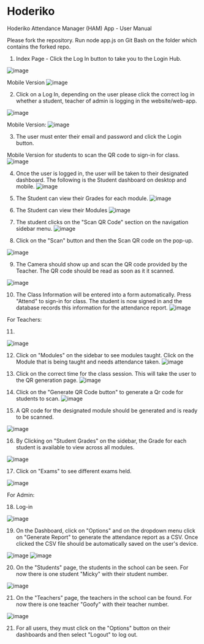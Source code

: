# Hoderiko
Hoderiko Attendance Manager (HAM) App - User Manual

Please fork the repository.
Run node app.js on Git Bash on the folder which contains the forked repo.

1. Index Page - Click the Log In button to take you to the Login Hub.

![image](https://user-images.githubusercontent.com/55791523/117337614-7d458400-ae95-11eb-98c9-91965628c2e4.png)

Mobile Version
![image](https://user-images.githubusercontent.com/55791523/117341377-f050f980-ae99-11eb-94e9-efc3073619fd.png)


2. Click on a Log In, depending on the user please click the correct log in whether a student, teacher of admin is logging in the website/web-app.

![image](https://user-images.githubusercontent.com/55791523/117337947-e6c59280-ae95-11eb-8c35-8ce9ccfb9316.png)

Mobile Version:
![image](https://user-images.githubusercontent.com/55791523/117339615-d9110c80-ae97-11eb-92b5-29b6c925fb18.png)


3. The user must enter their email and password and click the Login button.

Mobile Version for students to scan the QR code to sign-in for class.
![image](https://user-images.githubusercontent.com/55791523/117338447-779c6e00-ae96-11eb-9530-a07d5a0c1fff.png)


4. Once the user is logged in, the user will be taken to their designated dashboard. The following is the Student dashboard on desktop and mobile.
![image](https://user-images.githubusercontent.com/55791523/117338525-96026980-ae96-11eb-94d2-300c02c0081b.png)


5. The Student can view their Grades for each module.
![image](https://user-images.githubusercontent.com/55791523/117338177-2a200100-ae96-11eb-899f-9a4f49012c47.png)

6. The Student can view their Modules 
![image](https://user-images.githubusercontent.com/55791523/117338698-c77b3500-ae96-11eb-90fe-c932a59abdab.png)

7. The student clicks on the "Scan QR Code" section on the navigation sidebar menu.
![image](https://user-images.githubusercontent.com/55791523/117338938-0e692a80-ae97-11eb-80b7-ad712f373c65.png)

8. Click on the "Scan" button and then the Scan QR code on the pop-up.

![image](https://user-images.githubusercontent.com/55791523/117339053-32c50700-ae97-11eb-8435-0a1029dad518.png)

9. The Camera should show up and scan the QR code provided by the Teacher. The QR code should be read as soon as it it scanned.

![image](https://user-images.githubusercontent.com/55791523/117339367-90f1ea00-ae97-11eb-8508-d2b8babd7b3d.png)

10. The Class Information will be entered into a form automatically. Press "Attend" to sign-in for class. The student is now signed in and the database records this information for the attendance report.
![image](https://user-images.githubusercontent.com/55791523/117339492-b2eb6c80-ae97-11eb-8de2-8cf4a06e3eeb.png)

For Teachers:

11.

![image](https://user-images.githubusercontent.com/55791523/117339691-f04ffa00-ae97-11eb-981b-49763cdc830d.png)

12. Click on "Modules" on the sidebar to see modules taught. Click on the Module that is being taught and needs attendance taken.
![image](https://user-images.githubusercontent.com/55791523/117339822-16759a00-ae98-11eb-9966-4fcd9c496bdd.png)

13. Click on the correct time for the class session. This will take the user to the QR generation page.
![image](https://user-images.githubusercontent.com/55791523/117340011-53da2780-ae98-11eb-832b-7cf743bca6f3.png)

14. Click on the "Generate QR Code button" to generate a Qr code for students to scan.
![image](https://user-images.githubusercontent.com/55791523/117340182-884de380-ae98-11eb-97dc-eaf51af42840.png)

15. A QR code for the designated module should be generated and is ready to be scanned.

![image](https://user-images.githubusercontent.com/55791523/117340303-a4ea1b80-ae98-11eb-8044-b4cee8c1c27f.png)

16. By Clicking on "Student Grades" on the sidebar, the Grade for each student is available to view across all modules.

![image](https://user-images.githubusercontent.com/55791523/117340509-e11d7c00-ae98-11eb-922c-cd2636a291d7.png)

17. Click on "Exams" to see different exams held.

![image](https://user-images.githubusercontent.com/55791523/117340671-0c07d000-ae99-11eb-9f92-73c74143338f.png)

For Admin:

18. Log-in

![image](https://user-images.githubusercontent.com/55791523/117340716-1d50dc80-ae99-11eb-9195-ad51d2ddce5a.png)

19. On the Dashboard, click on "Options" and on the dropdown menu click on "Generate Report" to generate the attendance report as a CSV. Once clicked the CSV file should be automatically saved on the user's device.

![image](https://user-images.githubusercontent.com/55791523/117340911-5e48f100-ae99-11eb-92b9-c4f360702598.png)
![image](https://user-images.githubusercontent.com/55791523/117340926-656fff00-ae99-11eb-828d-38b01fcadea9.png)

20. On the "Students" page, the students in the school can be seen. For now there is one student "Micky" with their student number.

![image](https://user-images.githubusercontent.com/55791523/117341048-905a5300-ae99-11eb-9b54-13a10c1da725.png)

21. On the "Teachers" page, the teachers in the school can be found. For now there is one teacher "Goofy" with their teacher number.

![image](https://user-images.githubusercontent.com/55791523/117341213-c13a8800-ae99-11eb-815a-3ff314d53417.png)


21. For all users, they must click on the "Options" button on their dashboards and then select "Logout" to log out.



